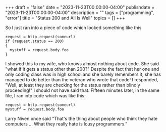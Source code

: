 +++
draft = "false"
date = "2023-11-23T00:00:00-04:00"
publishdate = "2023-11-23T00:00:00-04:00"
description = ""
tags = ["programming", "error"]
title = "Status 200 and All Is Well"
topics = []
+++

So I just ran into a piece of code which looked something like this

```
request = http.request(someurl)
if (request.status == 200)
{
  mystuff = request.body.foo
}
```

I showed this to my wife, who knows almost nothing about code. She said "what if it gets a status other than 200?"  Despite the fact that her one and only coding class was in high school and she barely remembers it, she has managed to do better than the veteran who wrote that code!
I responded, "Well, at least they are checking for the status rather than blindly proceeding!"
I should not have said that.  Fifteen minutes later, in the same file, I ran into code which was like this:

```
request = http.request(someurl)
mystuff = request.body.foo
```

Larry Niven once said "That's the thing about people who think they hate computers ... What they
really hate is lousy programmers."
